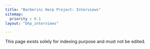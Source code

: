 ```yaml
---
title: "Barberini Harp Project: Interviews"
sitemap:
  priority : 0.1
layout: "bhp_interviews"

---
```

This page exists solely for indexing purpose and must not be edited.
